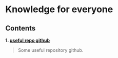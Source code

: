 # Knowledge for everyone
## Contents

**1. [useful repo github](src/useful-github.md)**
> Some useful repository github.
